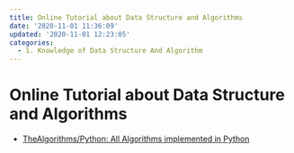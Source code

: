 ```yaml
---
title: Online Tutorial about Data Structure and Algorithms
date: '2020-11-01 11:36:09'
updated: '2020-11-01 12:23:05'
categories:
  - 1. Knowledge of Data Structure And Algorithm
---
```

# Online Tutorial about Data Structure and Algorithms

- [TheAlgorithms/Python: All Algorithms implemented in Python](https://github.com/TheAlgorithms/Python)

